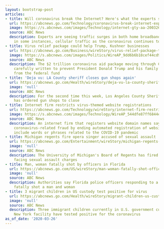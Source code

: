 ```yaml
---
layout: bootstrap-post
articles:
- title: Will coronavirus break the Internet? Here's what the experts say.
  url: https://abcnews.go.com/Technology/coronavirus-break-internet-experts/story?id=69675556
  image: https://s.abcnews.com/images/Technology/internet-gty-aa-200326_hpMain_16x9_992.jpg
  source: ABC News
  description: Experts are seeing traffic surges in both home broadband Internet and
    in some instances, cellular traffic as the coronavirus continues to spead.
- title: Virus relief package could help Trump, Kushner businesses
  url: https://abcnews.go.com/Business/wireStory/virus-relief-package-trump-kushner-businesses-69825592
  image: https://s.abcnews.com/images/Politics/WireAP_9dd6b6b18cef44cd9d54be073614c689_16x9_992.jpg
  source: ABC News
  description: The $2 trillion coronavirus aid package moving through Congress was
    carefully written to prevent President Donald Trump and his family from profiting
    from the federal fund
- title: 'Deja vu: LA County sheriff closes gun shops again'
  url: https://abcnews.go.com/Health/wireStory/deja-vu-la-county-sheriff-closes-gun-shops-69825170
  image: 'null'
  source: ABC News
  description: For the second time this week, Los Angeles County Sheriff Alex Villanueva
    has ordered gun shops to close
- title: Internet firm restricts virus-themed website registrations
  url: https://abcnews.go.com/Technology/wireStory/internet-firm-restricts-virus-themed-website-registrations-69825166
  image: https://s.abcnews.com/images/Technology/WireAP_544dfe87ff6844e69cc4232d96023df8_16x9_992.jpg
  source: ABC News
  description: An internet firm that registers website domain names says it will combat
    coronavirus-related fraud by ending automated registration of website names that
    include words or phrases related to the COVID-19 pandemic
- title: Michigan regents fire opera singer accused of sexual assault
  url: https://abcnews.go.com/Entertainment/wireStory/michigan-regents-fire-opera-singer-accused-sexual-assault-69824983
  image: 'null'
  source: ABC News
  description: The University of Michigan's Board of Regents has fired a music professor
    facing sexual assault charges
- title: Man, woman fatally shot by officers in Florida
  url: https://abcnews.go.com/US/wireStory/man-woman-fatally-shot-officers-florida-69824946
  image: 'null'
  source: ABC News
  description: Authorities say Florida police officers responding to a disturbance
    fatally shot a man and woman
- title: 3 migrant children in US custody test positive for virus
  url: https://abcnews.go.com/Health/wireStory/migrant-children-us-custody-test-positive-virus-69824849
  image: 'null'
  source: ABC News
  description: Three immigrant children currently in U.S. government custody at a
    New York facility have tested positive for the coronavirus
as_of_date: '2020-03-26'
---
```



